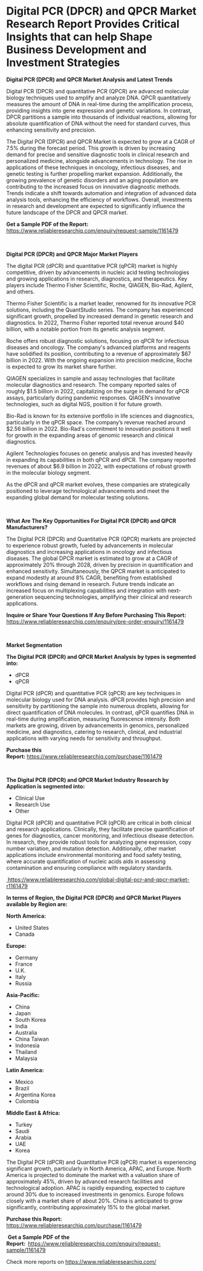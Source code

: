 <p><h1>Digital PCR (DPCR) and QPCR Market Research Report Provides Critical Insights that can help Shape Business Development and Investment Strategies</h1></p><p><strong>Digital PCR (DPCR) and QPCR Market Analysis and Latest Trends</strong></p>
<p><p>Digital PCR (DPCR) and quantitative PCR (QPCR) are advanced molecular biology techniques used to amplify and analyze DNA. QPCR quantitatively measures the amount of DNA in real-time during the amplification process, providing insights into gene expression and genetic variations. In contrast, DPCR partitions a sample into thousands of individual reactions, allowing for absolute quantification of DNA without the need for standard curves, thus enhancing sensitivity and precision.</p><p>The Digital PCR (DPCR) and QPCR Market is expected to grow at a CAGR of 7.5% during the forecast period. This growth is driven by increasing demand for precise and sensitive diagnostic tools in clinical research and personalized medicine, alongside advancements in technology. The rise in applications of these techniques in oncology, infectious diseases, and genetic testing is further propelling market expansion. Additionally, the growing prevalence of genetic disorders and an aging population are contributing to the increased focus on innovative diagnostic methods. Trends indicate a shift towards automation and integration of advanced data analysis tools, enhancing the efficiency of workflows. Overall, investments in research and development are expected to significantly influence the future landscape of the DPCR and QPCR market.</p></p>
<p><strong>Get a Sample PDF of the Report:&nbsp;</strong> <a href="https://www.reliableresearchiq.com/enquiry/request-sample/1161479?utm_campaign=2269&utm_medium=2&utm_source=Github&utm_content=ia&utm_term=27022025&utm_id=digital-pcr-dpcr-and-qpcr">https://www.reliableresearchiq.com/enquiry/request-sample/1161479</a></p>
<p>&nbsp;</p>
<p><strong>Digital PCR (DPCR) and QPCR Major Market Players</strong></p>
<p><p>The digital PCR (dPCR) and quantitative PCR (qPCR) market is highly competitive, driven by advancements in nucleic acid testing technologies and growing applications in research, diagnostics, and therapeutics. Key players include Thermo Fisher Scientific, Roche, QIAGEN, Bio-Rad, Agilent, and others.</p><p>Thermo Fisher Scientific is a market leader, renowned for its innovative PCR solutions, including the QuantStudio series. The company has experienced significant growth, propelled by increased demand in genetic research and diagnostics. In 2022, Thermo Fisher reported total revenue around $40 billion, with a notable portion from its genetic analysis segment.</p><p>Roche offers robust diagnostic solutions, focusing on qPCR for infectious diseases and oncology. The company's advanced platforms and reagents have solidified its position, contributing to a revenue of approximately $67 billion in 2022. With the ongoing expansion into precision medicine, Roche is expected to grow its market share further.</p><p>QIAGEN specializes in sample and assay technologies that facilitate molecular diagnostics and research. The company reported sales of roughly $1.5 billion in 2022, capitalizing on the surge in demand for qPCR assays, particularly during pandemic responses. QIAGEN's innovative technologies, such as digital NGS, position it for future growth.</p><p>Bio-Rad is known for its extensive portfolio in life sciences and diagnostics, particularly in the qPCR space. The company’s revenue reached around $2.56 billion in 2022. Bio-Rad's commitment to innovation positions it well for growth in the expanding areas of genomic research and clinical diagnostics.</p><p>Agilent Technologies focuses on genetic analysis and has invested heavily in expanding its capabilities in both qPCR and dPCR. The company reported revenues of about $6.9 billion in 2022, with expectations of robust growth in the molecular biology segment.</p><p>As the dPCR and qPCR market evolves, these companies are strategically positioned to leverage technological advancements and meet the expanding global demand for molecular testing solutions.</p></p>
<p>&nbsp;</p>
<p><strong>What Are The Key Opportunities For Digital PCR (DPCR) and QPCR Manufacturers?</strong></p>
<p><p>The Digital PCR (DPCR) and Quantitative PCR (QPCR) markets are projected to experience robust growth, fueled by advancements in molecular diagnostics and increasing applications in oncology and infectious diseases. The global DPCR market is estimated to grow at a CAGR of approximately 20% through 2028, driven by precision in quantification and enhanced sensitivity. Simultaneously, the QPCR market is anticipated to expand modestly at around 8% CAGR, benefiting from established workflows and rising demand in research. Future trends indicate an increased focus on multiplexing capabilities and integration with next-generation sequencing technologies, amplifying their clinical and research applications.</p></p>
<p><strong>Inquire or Share Your Questions If Any Before Purchasing This Report:</strong> <a href="https://www.reliableresearchiq.com/enquiry/pre-order-enquiry/1161479?utm_campaign=2269&utm_medium=2&utm_source=Github&utm_content=ia&utm_term=27022025&utm_id=digital-pcr-dpcr-and-qpcr">https://www.reliableresearchiq.com/enquiry/pre-order-enquiry/1161479</a></p>
<p>&nbsp;</p>
<p><strong>Market Segmentation</strong></p>
<p><strong>The Digital PCR (DPCR) and QPCR Market Analysis by types is segmented into:</strong></p>
<p><ul><li>dPCR</li><li>qPCR</li></ul></p>
<p><p>Digital PCR (dPCR) and quantitative PCR (qPCR) are key techniques in molecular biology used for DNA analysis. dPCR provides high precision and sensitivity by partitioning the sample into numerous droplets, allowing for direct quantification of DNA molecules. In contrast, qPCR quantifies DNA in real-time during amplification, measuring fluorescence intensity. Both markets are growing, driven by advancements in genomics, personalized medicine, and diagnostics, catering to research, clinical, and industrial applications with varying needs for sensitivity and throughput.</p></p>
<p><strong>Purchase this Report:&nbsp;</strong><a href="https://www.reliableresearchiq.com/purchase/1161479?utm_campaign=2269&utm_medium=2&utm_source=Github&utm_content=ia&utm_term=27022025&utm_id=digital-pcr-dpcr-and-qpcr">https://www.reliableresearchiq.com/purchase/1161479</a></p>
<p>&nbsp;</p>
<p><strong>The Digital PCR (DPCR) and QPCR Market Industry Research by Application is segmented into:</strong></p>
<p><ul><li>Clinical Use</li><li>Research Use</li><li>Other</li></ul></p>
<p><p>Digital PCR (dPCR) and quantitative PCR (qPCR) are critical in both clinical and research applications. Clinically, they facilitate precise quantification of genes for diagnostics, cancer monitoring, and infectious disease detection. In research, they provide robust tools for analyzing gene expression, copy number variation, and mutation detection. Additionally, other market applications include environmental monitoring and food safety testing, where accurate quantification of nucleic acids aids in assessing contamination and ensuring compliance with regulatory standards.</p></p>
<p><a href="https://www.reliableresearchiq.com/global-digital-pcr-and-qpcr-market-r1161479?utm_campaign=2269&utm_medium=2&utm_source=Github&utm_content=ia&utm_term=27022025&utm_id=digital-pcr-dpcr-and-qpcr">&nbsp;https://www.reliableresearchiq.com/global-digital-pcr-and-qpcr-market-r1161479</a></p>
<p><strong>In terms of Region, the Digital PCR (DPCR) and QPCR Market Players available by Region are:</strong></p>
<p>
    <p> <strong> North America: </strong>
        <ul>
            <li>United States</li>
            <li>Canada</li>
        </ul>
        </p> 
    <p> <strong> Europe: </strong>
        <ul>
            <li>Germany</li>
            <li>France</li>
            <li>U.K.</li>
            <li>Italy</li>
            <li>Russia</li>
        </ul>
        </p> 
    <p> <strong> Asia-Pacific: </strong>
        <ul>
            <li>China</li>
            <li>Japan</li>
            <li>South Korea</li>
            <li>India</li>
            <li>Australia</li>
            <li>China Taiwan</li>
            <li>Indonesia</li>
            <li>Thailand</li>
            <li>Malaysia</li>
        </ul>
        </p> 
    <p> <strong> Latin America: </strong>
        <ul>
            <li>Mexico</li>
            <li>Brazil</li>
            <li>Argentina Korea</li>
            <li>Colombia</li>
        </ul>
        </p> 
    <p> <strong> Middle East & Africa: </strong>
        <ul>
            <li>Turkey</li>
            <li>Saudi</li>
            <li>Arabia</li>
            <li>UAE</li>
            <li>Korea</li>
        </ul>
    </p>
    </p>
<p><p>The Digital PCR (dPCR) and Quantitative PCR (qPCR) market is experiencing significant growth, particularly in North America, APAC, and Europe. North America is projected to dominate the market with a valuation share of approximately 45%, driven by advanced research facilities and technological adoption. APAC is rapidly expanding, expected to capture around 30% due to increased investments in genomics. Europe follows closely with a market share of about 20%. China is anticipated to grow significantly, contributing approximately 15% to the global market.</p></p>
<p><strong>Purchase this Report: </strong><a href="https://www.reliableresearchiq.com/purchase/1161479?utm_campaign=2269&utm_medium=2&utm_source=Github&utm_content=ia&utm_term=27022025&utm_id=digital-pcr-dpcr-and-qpcr">https://www.reliableresearchiq.com/purchase/1161479</a></p>
<p>&nbsp;<strong>Get a Sample PDF of the Report:&nbsp;&nbsp;</strong><a href="https://www.reliableresearchiq.com/enquiry/request-sample/1161479?utm_campaign=2269&utm_medium=2&utm_source=Github&utm_content=ia&utm_term=27022025&utm_id=digital-pcr-dpcr-and-qpcr">https://www.reliableresearchiq.com/enquiry/request-sample/1161479</a></p>
<p><strong></strong></p>
<p>Check more reports on <a href="https://www.reliableresearchiq.com/?utm_campaign=2269&utm_medium=2&utm_source=Github&utm_content=ia&utm_term=27022025&utm_id=digital-pcr-dpcr-and-qpcr">https://www.reliableresearchiq.com/</a></p>